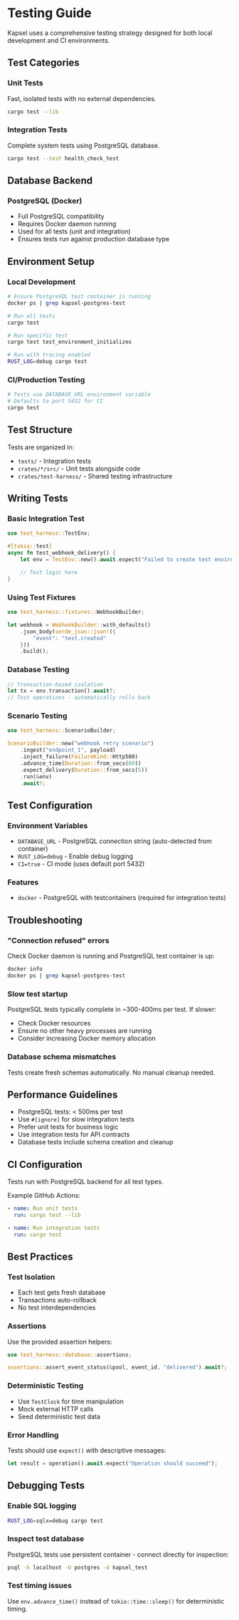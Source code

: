 # Testing Guide

Kapsel uses a comprehensive testing strategy designed for both local development and CI environments.

## Test Categories

### Unit Tests

Fast, isolated tests with no external dependencies.

```bash
cargo test --lib
```

### Integration Tests

Complete system tests using PostgreSQL database.

```bash
cargo test --test health_check_test
```

## Database Backend

### PostgreSQL (Docker)

- Full PostgreSQL compatibility
- Requires Docker daemon running
- Used for all tests (unit and integration)
- Ensures tests run against production database type

## Environment Setup

### Local Development

```bash
# Ensure PostgreSQL test container is running
docker ps | grep kapsel-postgres-test

# Run all tests
cargo test

# Run specific test
cargo test test_environment_initializes

# Run with tracing enabled
RUST_LOG=debug cargo test
```

### CI/Production Testing

```bash
# Tests use DATABASE_URL environment variable
# Defaults to port 5432 for CI
cargo test
```

## Test Structure

Tests are organized in:

- `tests/` - Integration tests
- `crates/*/src/` - Unit tests alongside code
- `crates/test-harness/` - Shared testing infrastructure

## Writing Tests

### Basic Integration Test

```rust
use test_harness::TestEnv;

#[tokio::test]
async fn test_webhook_delivery() {
    let env = TestEnv::new().await.expect("Failed to create test environment");

    // Test logic here
}
```

### Using Test Fixtures

```rust
use test_harness::fixtures::WebhookBuilder;

let webhook = WebhookBuilder::with_defaults()
    .json_body(serde_json::json!({
        "event": "test.created"
    }))
    .build();
```

### Database Testing

```rust
// Transaction-based isolation
let tx = env.transaction().await?;
// Test operations - automatically rolls back
```

### Scenario Testing

```rust
use test_harness::ScenarioBuilder;

ScenarioBuilder::new("webhook retry scenario")
    .ingest("endpoint_1", payload)
    .inject_failure(FailureKind::Http500)
    .advance_time(Duration::from_secs(60))
    .expect_delivery(Duration::from_secs(5))
    .run(&env)
    .await?;
```

## Test Configuration

### Environment Variables

- `DATABASE_URL` - PostgreSQL connection string (auto-detected from container)
- `RUST_LOG=debug` - Enable debug logging
- `CI=true` - CI mode (uses default port 5432)

### Features

- `docker` - PostgreSQL with testcontainers (required for integration tests)

## Troubleshooting

### "Connection refused" errors

Check Docker daemon is running and PostgreSQL test container is up:

```bash
docker info
docker ps | grep kapsel-postgres-test
```

### Slow test startup

PostgreSQL tests typically complete in ~300-400ms per test. If slower:
- Check Docker resources
- Ensure no other heavy processes are running
- Consider increasing Docker memory allocation

### Database schema mismatches

Tests create fresh schemas automatically. No manual cleanup needed.

## Performance Guidelines

- PostgreSQL tests: < 500ms per test
- Use `#[ignore]` for slow integration tests
- Prefer unit tests for business logic
- Use integration tests for API contracts
- Database tests include schema creation and cleanup

## CI Configuration

Tests run with PostgreSQL backend for all test types.

Example GitHub Actions:

```yaml
- name: Run unit tests
  run: cargo test --lib

- name: Run integration tests
  run: cargo test
```

## Best Practices

### Test Isolation

- Each test gets fresh database
- Transactions auto-rollback
- No test interdependencies

### Assertions

Use the provided assertion helpers:

```rust
use test_harness::database::assertions;

assertions::assert_event_status(&pool, event_id, "delivered").await?;
```

### Deterministic Testing

- Use `TestClock` for time manipulation
- Mock external HTTP calls
- Seed deterministic test data

### Error Handling

Tests should use `expect()` with descriptive messages:

```rust
let result = operation().await.expect("Operation should succeed");
```

## Debugging Tests

### Enable SQL logging

```bash
RUST_LOG=sqlx=debug cargo test
```

### Inspect test database

PostgreSQL tests use persistent container - connect directly for inspection:

```bash
psql -h localhost -U postgres -d kapsel_test
```

### Test timing issues

Use `env.advance_time()` instead of `tokio::time::sleep()` for deterministic timing.

